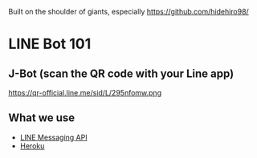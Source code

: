 Built on the shoulder of giants, especially https://github.com/hidehiro98/

# LINE Bot 101

## J-Bot (scan the QR code with your Line app)
https://qr-official.line.me/sid/L/295nfomw.png

## What we use
- [LINE Messaging API](https://developers.line.me/en/docs/messaging-api/)
- [Heroku](https://www.heroku.com)

